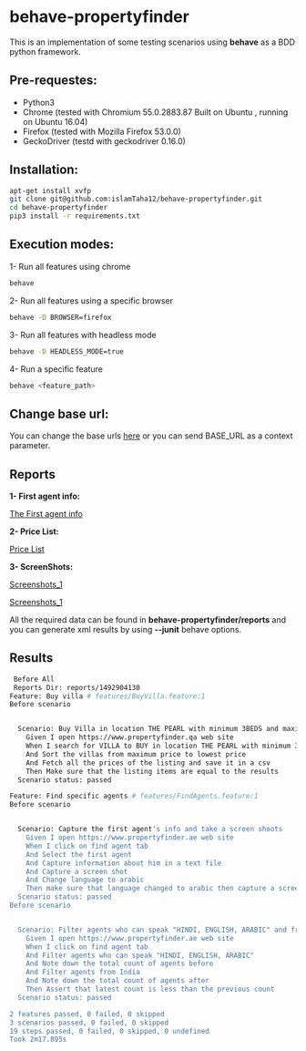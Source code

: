# behave-propertyfinder

This is an implementation of some testing scenarios using  **behave**  as a BDD python framework.

## Pre-requestes:
- Python3
- Chrome (tested with Chromium 55.0.2883.87 Built on Ubuntu , running on Ubuntu 16.04)
- Firefox (tested with Mozilla Firefox 53.0.0)
- GeckoDriver (testd with geckodriver 0.16.0)

## Installation:
```bash
apt-get install xvfp
git clone git@github.com:islamTaha12/behave-propertyfinder.git
cd behave-propertyfinder
pip3 install -r requirements.txt
```

## Execution modes:
1- Run all features using chrome
```bash
behave
```

2- Run all features using a specific browser
```bash
behave -D BROWSER=firefox
```

3- Run all features with headless mode
```bash
behave -D HEADLESS_MODE=true
```

4- Run a specific feature
```bash
behave <feature_path>
```

## Change base url:

You can change the base urls [here](https://github.com/islamTaha12/behave-propertyfinder/blob/master/features/environment.py#L7) or you can send BASE_URL as a context parameter.

## Reports

**1- First agent info:**

[The First agent info](https://github.com/islamTaha12/behave-propertyfinder/blob/master/reports/1492904453/Marina%20Berdnikova)

**2- Price List:**

[Price List ](https://github.com/islamTaha12/behave-propertyfinder/blob/master/reports/1492904453/priceList.csv)

**3- ScreenShots:**

[Screenshots_1](https://github.com/islamTaha12/behave-propertyfinder/blob/master/reports/1492904453/7f48ea1f.png)

[Screenshots_1](https://github.com/islamTaha12/behave-propertyfinder/blob/master/reports/1492904453/d1093ef1.png)


All the required data can be found in **behave-propertyfinder/reports** and you can generate xml results by using **--junit** behave options.


## Results
```bash
 Before All
 Reports Dir: reports/1492904130
Feature: Buy villa # features/BuyVilla.feature:1
Before scenario


  Scenario: Buy Villa in location THE PEARL with minimum 3BEDS and maximum 7BEDS              # features/BuyVilla.feature:3
    Given I open https://www.propertyfinder.qa web site                                       # features/steps/steps.py:7 13.724s
    When I search for VILLA to BUY in location THE PEARL with minimum 3BEDS and maximum 7BEDS # features/steps/steps.py:12 28.496s
    And Sort the villas from maximum price to lowest price                                    # features/steps/steps.py:20 5.485s
    And Fetch all the prices of the listing and save it in a csv                              # features/steps/steps.py:24 1.382s
    Then Make sure that the listing items are equal to the results                            # features/steps/steps.py:30 0.000s
  Scenario status: passed

Feature: Find specific agents # features/FindAgents.feature:1
Before scenario


  Scenario: Capture the first agent's info and take a screen shoots            # features/FindAgents.feature:3
    Given I open https://www.propertyfinder.ae web site                        # features/steps/steps.py:34 17.001s
    When I click on find agent tab                                             # features/steps/steps.py:39 10.819s
    And Select the first agent                                                 # features/steps/steps.py:43 12.147s
    And Capture information about him in a text file                           # features/steps/steps.py:47 1.504s
    And Capture a screen shot                                                  # features/steps/steps.py:53 0.210s
    And Change language to arabic                                              # features/steps/steps.py:57 5.462s
    Then make sure that language changed to arabic then capture a screen shoot # features/steps/steps.py:61 0.158s
  Scenario status: passed
Before scenario


  Scenario: Filter agents who can speak "HINDI, ENGLISH, ARABIC" and from India  # features/FindAgents.feature:12
    Given I open https://www.propertyfinder.ae web site                          # features/steps/steps.py:34 16.884s
    When I click on find agent tab                                               # features/steps/steps.py:39 9.961s
    And Filter agents who can speak "HINDI, ENGLISH, ARABIC"                     # features/steps/steps.py:67 7.402s
    And Note down the total count of agents before                               # features/steps/steps.py:72 0.040s
    And Filter agents from India                                                 # features/steps/steps.py:77 7.182s
    And Note down the total count of agents after                                # features/steps/steps.py:81 0.040s
    Then Assert that latest count is less than the previous count                # features/steps/steps.py:85 0.000s
  Scenario status: passed

2 features passed, 0 failed, 0 skipped
3 scenarios passed, 0 failed, 0 skipped
19 steps passed, 0 failed, 0 skipped, 0 undefined
Took 2m17.895s

```
